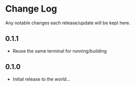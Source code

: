 # Change Log

Any notable changes each release/update will be kept here.

## 0.1.1

- Reuse the same terminal for running/building

## 0.1.0

- Initial release to the world...
